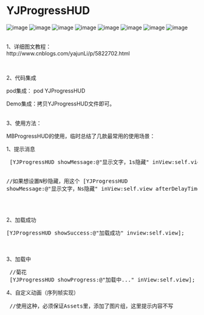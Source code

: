 # YJProgressHUD

![image](http://images2015.cnblogs.com/blog/511196/201701/511196-20170106153445128-335478372.png)
![image](http://images2015.cnblogs.com/blog/511196/201701/511196-20170106153504847-247454300.png)
![image](http://images2015.cnblogs.com/blog/511196/201701/511196-20170106153520034-1274453369.png)
![image](http://images2015.cnblogs.com/blog/511196/201701/511196-20170106153537034-484059152.png)
![image](http://images2015.cnblogs.com/blog/511196/201701/511196-20170106154427034-712452681.png)
![image](http://images2015.cnblogs.com/blog/511196/201701/511196-20170106154441816-1500175394.png)
![image](http://images2015.cnblogs.com/blog/511196/201701/511196-20170116152146349-1091794769.png)
![image](http://images2015.cnblogs.com/blog/511196/201701/511196-20170116154413177-1499767867.png)

<p><br />1、详细图文教程：<br />http://www.cnblogs.com/yajunLi/p/5822702.html</p>
<p>&nbsp;</p>
<p>2、代码集成</p>
<p>pod集成： pod YJProgressHUD</p>
<p>Demo集成：拷贝YJProgressHUD文件即可。</p>

<p><br />3、使用方法：</p>
<p>MBProgressHUD的使用，临时总结了几款最常用的使用场景：</p>
<p>1、提示消息</p>
<div class="cnblogs_Highlighter">
<pre class="brush:objc;gutter:true;"> [YJProgressHUD showMessage:@"显示文字，1s隐藏" inView:self.view];
            
  //如果想设置N秒隐藏，用这个
 [YJProgressHUD showMessage:@"显示文字，Ns隐藏" inView:self.view afterDelayTime:3.0];
</pre>
</div>
<p>　　</p>

<p>2、加载成功</p>
<div class="cnblogs_Highlighter">
<pre class="brush:objc;gutter:true;">[YJProgressHUD showSuccess:@"加载成功" inview:self.view];
</pre>
</div>
<p><span style="line-height: 1.5;">&nbsp;</span></p>
<p>3、加载中</p>
<div class="cnblogs_Highlighter">
<pre class="brush:objc;gutter:true;"> //菊花
 [YJProgressHUD showProgress:@"加载中..." inView:self.view];
</pre>
</div>
<p><span style="line-height: 1.5;">4、自定义动画（序列帧实现）</span></p>
<div class="cnblogs_Highlighter">
<pre class="brush:objc;gutter:true;"> //使用这种，必须保证Assets里，添加了图片组，这里提示内容不写
